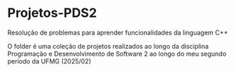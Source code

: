# Projetos-PDS2
Resolução de problemas para aprender funcionalidades da linguagem C++

O folder é uma coleção de projetos realizados ao longo da disciplina Programação e Desenvolvimento de Software 2 ao longo do meu segundo período da UFMG (2025/02)
